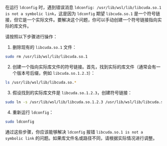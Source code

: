 在运行 `ldconfig` 时，遇到错误消息 `ldconfig: /usr/lib/wsl/lib/libcuda.so.1 is not a symbolic link`，这是因为 `ldconfig` 期望 `libcuda.so.1` 是一个符号链接，但它是一个实际文件。要解决这个问题，你可以手动创建一个符号链接指向实际的库文件。

请按照以下步骤进行操作：

1. 删除现有的 `libcuda.so.1` 文件：

```sh
sudo rm /usr/lib/wsl/lib/libcuda.so.1
```

2. 创建一个指向实际库文件的符号链接。首先，找到实际的库文件（通常会有一个版本号后缀，例如 `libcuda.so.1.2.3`）：

```sh
ls /usr/lib/wsl/lib/libcuda.so.*
```

3. 假设找到的实际库文件是 `libcuda.so.1.2.3`，创建符号链接：

```sh
sudo ln -s /usr/lib/wsl/lib/libcuda.so.1.2.3 /usr/lib/wsl/lib/libcuda.so.1
```

4. 重新运行 `ldconfig`：

```sh
sudo ldconfig
```

通过这些步骤，你应该能够解决 `ldconfig` 报错 `libcuda.so.1 is not a symbolic link` 的问题。如果库文件名或路径不同，请根据实际情况进行调整。